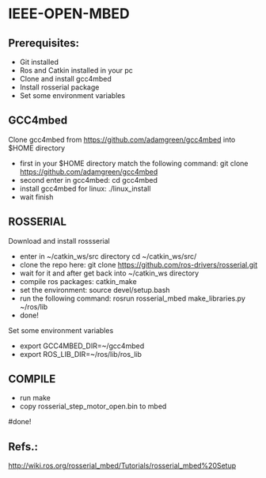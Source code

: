 # IEEE-OPEN-MBED

## Prerequisites:

- Git installed
- Ros and Catkin installed in your pc
- Clone and install gcc4mbed
- Install rosserial package
- Set some environment variables

## GCC4mbed

Clone gcc4mbed from https://github.com/adamgreen/gcc4mbed into $HOME directory
- first in your $HOME directory match the following command:
  git clone https://github.com/adamgreen/gcc4mbed
- second enter in gcc4mbed:
  cd gcc4mbed
- install gcc4mbed for linux:
  ./linux_install
- wait finish

## ROSSERIAL

Download and install rossserial
- enter in ~/catkin_ws/src directory
  cd ~/catkin_ws/src/
- clone the repo here:
  git clone https://github.com/ros-drivers/rosserial.git
- wait for it and after get back into ~/catkin_ws directory
- compile ros packages:
  catkin_make
- set the environment:
  source devel/setup.bash
- run the following command:
  rosrun rosserial_mbed make_libraries.py ~/ros/lib
- done!

Set some environment variables
  - export GCC4MBED_DIR=~/gcc4mbed
  - export ROS_LIB_DIR=~/ros/lib/ros_lib
  
## COMPILE

- run make
- copy rosserial_step_motor_open.bin to mbed

#done!

## Refs.:
http://wiki.ros.org/rosserial_mbed/Tutorials/rosserial_mbed%20Setup
